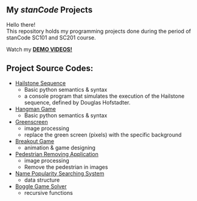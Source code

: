 ## My *stanCode* Projects
Hello there!\
This repository holds my programming projects done during the period of stanCode SC101 and SC201 course.

Watch my **[DEMO VIDEOS!](https://drive.google.com/drive/folders/1MS2z32VoR3XIkNlyuoOpywufAde2yjiy?usp=sharing)**





## Project Source Codes:
- [Hailstone Sequence](https://github.com/ZoeyYen/MystanCodeProjects/blob/main/stanCode_Projects/01_Hailstone_Sequence/hailstone.py)
  - Basic python semantics & syntax
  - a console program that simulates the execution of the Hailstone sequence, defined by Douglas Hofstadter.
- [Hangman Game](https://github.com/ZoeyYen/MystanCodeProjects/blob/main/stanCode_Projects/02_Hangman_Game/hangman_ext.py)
  - Basic python semantics & syntax
- [Greenscreen](https://github.com/ZoeyYen/MystanCodeProjects/blob/main/stanCode_Projects/03_Green_screen/green_screen.py)
  - image processing
  - replace the green screen (pixels) with the specific background
- [Breakout Game](https://github.com/ZoeyYen/MystanCodeProjects/blob/main/stanCode_Projects/04_Breakout_Game/breakout_extension.py)
  - animation & game designing
- [Pedestrian Removing Application](https://github.com/ZoeyYen/MystanCodeProjects/blob/main/stanCode_Projects/05_Pedestrian_Removing_Application/stanCodoshop.py)
  - image processing
  - Remove the pedestrian in images
- [Name Popularity Searching System](https://github.com/ZoeyYen/MystanCodeProjects/blob/main/stanCode_Projects/06_Name_Popularity_Searching_System/babygraphics.py)
  - data structure
- [Boggle Game Solver](https://github.com/ZoeyYen/MystanCodeProjects/blob/main/stanCode_Projects/07_Boggle_Game_Slover/boggle.py)
  - recursive functions
  

